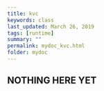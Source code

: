 ```yaml
---
title: kvc
keywords: class
last_updated: March 26, 2019
tags: [runtime]
summary: ""
permalink: mydoc_kvc.html
folder: mydoc
---
```


## NOTHING HERE YET

